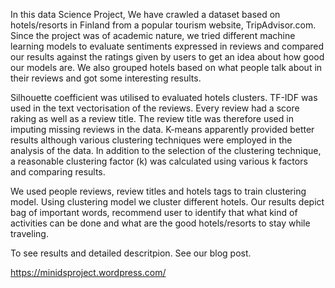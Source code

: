In this data Science Project, We have crawled a dataset based on hotels/resorts in Finland from a popular tourism website, TripAdvisor.com. Since the project was of academic nature, we tried different machine learning models to evaluate sentiments expressed in reviews and compared our results against the ratings given by users to get an idea about how good our models are. We also grouped hotels based on what people talk about in their reviews and got some interesting results.

Silhouette coefficient was utilised to evaluated hotels clusters. TF-IDF was used in the text vectorisation of the reviews.  Every review had a score raking as well as a review title. The review title was therefore used in imputing missing reviews in the data. K-means apparently provided better results although various clustering techniques were employed in the analysis of the data.  In addition to the selection of the clustering technique, a reasonable clustering factor (k) was calculated using various k factors and comparing results.

We used people reviews, review titles and hotels tags to train clustering model. Using clustering model we cluster different hotels. Our results depict bag of important words, recommend user to identify that what kind of activities can be done and what are the good hotels/resorts to stay while traveling.

To see results and detailed descritpion. See our blog post.

https://minidsproject.wordpress.com/


